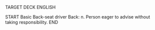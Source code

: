 TARGET DECK
ENGLISH

START
Basic
Back-seat driver
Back: n. Person eager to advise without taking responsibility.
END
